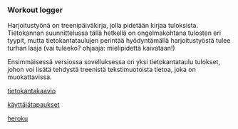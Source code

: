 ### Workout logger

Harjoitustyönä on treenipäiväkirja, jolla pidetään kirjaa tuloksista. Tietokannan suunnittelussa tällä hetkellä on ongelmakohtana tulosten eri tyypit, mutta tietokantataulujen perintää hyödyntämällä harjoitustyöstä tulee turhan laaja (vai tuleeko? ohjaaja: mielipidettä kaivataan!)

Ensimmäisessä versiossa sovelluksessa on yksi tietokantataulu tulokset, johon voi lisätä tehdystä treenistä tekstimuotoista tietoa, joka on muokattavissa.

[tietokantakaavio](https://github.com/korolainenriikka/WorkoutLogger-tsoha/blob/master/documentation/tshohadiagram.png)

[käyttäjätapaukset](https://github.com/korolainenriikka/WorkoutLogger-tsoha/blob/master/documentation/user_stories.md)

[heroku](https://workoutlogger-tsoha.herokuapp.com/)

